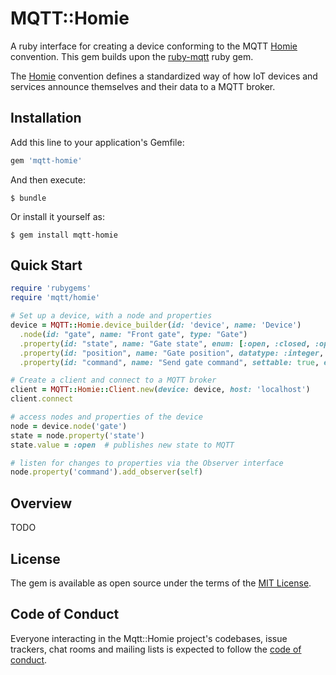 # MQTT::Homie

A ruby interface for creating a device conforming to the MQTT [Homie] convention.
This gem builds upon the [ruby-mqtt] ruby gem.

The [Homie] convention defines a standardized way of how IoT devices and services announce themselves and their data to a MQTT broker.

## Installation

Add this line to your application's Gemfile:

```ruby
gem 'mqtt-homie'
```

And then execute:

    $ bundle

Or install it yourself as:

    $ gem install mqtt-homie

## Quick Start

~~~ ruby
require 'rubygems'
require 'mqtt/homie'

# Set up a device, with a node and properties
device = MQTT::Homie.device_builder(id: 'device', name: 'Device')
  .node(id: "gate", name: "Front gate", type: "Gate")
  .property(id: "state", name: "Gate state", enum: [:open, :closed, :opening, :closing], value: :closed)
  .property(id: "position", name: "Gate position", datatype: :integer, unit: "%", value: 0)
  .property(id: "command", name: "Send gate command", settable: true, enum: [:open, :close]).build

# Create a client and connect to a MQTT broker
client = MQTT::Homie::Client.new(device: device, host: 'localhost')
client.connect

# access nodes and properties of the device
node = device.node('gate')
state = node.property('state')
state.value = :open  # publishes new state to MQTT

# listen for changes to properties via the Observer interface
node.property('command').add_observer(self)
~~~

## Overview

TODO

## License

The gem is available as open source under the terms of the [MIT License](https://opensource.org/licenses/MIT).

## Code of Conduct

Everyone interacting in the Mqtt::Homie project's codebases, issue trackers, chat rooms and mailing lists is expected to follow the [code of conduct](https://github.com/[USERNAME]/mqtt-homie/blob/master/CODE_OF_CONDUCT.md).



[Homie]: https://homieiot.github.io/
[MQTT]:  http://www.mqtt.org/
[ruby-mqtt]: https://github.com/njh/ruby-mqtt
